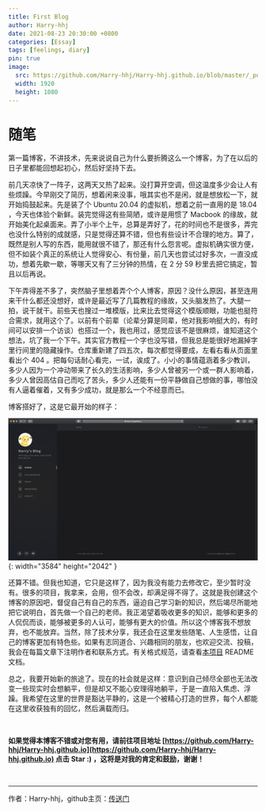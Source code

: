 ```yaml
---
title: First Blog
author: Harry-hhj
date: 2021-08-23 20:30:00 +0800
categories: [Essay]
tags: [feelings, diary]
pin: true
image:
  src: https://github.com/Harry-hhj/Harry-hhj.github.io/blob/master/_posts/2021-08-23-First-Blog.assets/cover.png?raw=true
  width: 1920
  height: 1080
---
```




# 随笔

第一篇博客，不讲技术，先来说说自己为什么要折腾这么一个博客，为了在以后的日子里都能回想起初心，然后好坚持下去。

前几天凉快了一阵子，这两天又热了起来。没打算开空调，但这温度多少会让人有些烦躁。今早刚交了简历，想着闲来没事，哦其实也不是闲，就是想放松一下，就开始捣鼓起来。先是装了个 Ubuntu 20.04 的虚拟机，想着之前一直用的是 18.04 ，今天也体验个新鲜。装完觉得这有些简陋，或许是用惯了 Macbook 的缘故，就开始美化起桌面来。弄了小半个上午，总算是弄好了，花的时间也不是很多，弄完也没什么特别的成就感，只是觉得还算不错，但也有些设计不合理的地方。算了，既然是别人写的东西，能用就很不错了，那还有什么怨言呢。虚拟机确实很方便，但不如装个真正的系统让人觉得安心、有份量，前几天也尝试过好多次，一直没成功，想着先歇一歇，等哪天又有了三分钟的热情，在 2 分 59 秒里去把它搞定，暂且以后再说。

下午弄得差不多了，突然脑子里想着弄个个人博客，原因？没什么原因，甚至连用来干什么都还没想好，或许是最近写了几篇教程的缘故，又头脑发热了。大腿一拍，说干就干。前些天也搜过一堆模版，比来比去觉得这个模版顺眼，功能也挺符合需求，就用这个了。以前有个前辈（论辈分算是同辈，他对我影响挺大的，有时间可以安排一个访谈）也搭过一个，我也用过，感觉应该不是很麻烦，谁知道这个想法，坑了我一个下午。其实官方教程一个字也没写错，但我总是能很好地漏掉字里行间里的隐藏操作。仓库重新建了四五次，每次都觉得要成，左看右看从页面里看出个 404 。把每句话耐心看完，一试，诶成了。小小的事情蕴涵着多少教训，多少人因为一个冲动带来了长久的生活影响，多少人曾被另一个或一群人影响着，多少人曾因高估自己而吃了苦头，多少人还能有一份平静做自己想做的事，哪怕没有人逼着催着，又有多少成功，就是那么一个不经意而已。

博客搭好了，这是它最开始的样子：

![image-20210823210939395](https://github.com/Harry-hhj/Harry-hhj.github.io/blob/master/_posts/2021-08-23-First-Blog.assets/image-20210823210939395.png?raw=true){: width="3584" height="2042" }

还算不错。但我也知道，它只是这样了，因为我没有能力去修改它，至少暂时没有。很多的项目，我拿来，会用，但不会改，却满足得不得了。这就是我创建这个博客的原因吧，督促自己有自己的东西，逼迫自己学习新的知识，然后竭尽所能地把它说明白，首先做一个自己的老师。我正渴望着吸收更多的知识，能够和更多的人侃侃而谈，能够被更多的人认可，能够有更大的价值。所以这个博客我不想放弃，也不能放弃。当然，除了技术分享，我还会在这里发些随笔、人生感悟，让自己的博客更加有特色些。如果有志同道合、兴趣相同的朋友，也欢迎交流、投稿，我会在每篇文章下注明作者和联系方式。有关格式规范，请查看[本项目](https://github.com/Harry-hhj/Harry-hhj.github.io) README 文档。

总之，我要开始新的旅途了。现在的社会就是这样：意识到自己倾尽全部也无法改变一些现实时会想躺平，但是却又不能心安理得地躺平，于是一直陷入焦虑、浮躁。我希望在这里的世界是豁达平静的，这是一个被精心打造的世界，每个人都能在这里收获独有的回忆，然后满载而归。



<br/>

**如果觉得本博客不错或对您有用，请前往项目地址 [https://github.com/Harry-hhj/Harry-hhj.github.io](https://github.com/Harry-hhj/Harry-hhj.github.io) 点击 Star :) ，这将是对我的肯定和鼓励，谢谢！**

<br/>



---

作者：Harry-hhj，github主页：[传送门](https://github.com/Harry-hhj)

